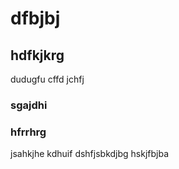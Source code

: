 # dfbjbj
## hdfkjkrg
 dudugfu
 cffd
jchfj

### sgajdhi
### hfrrhrg
jsahkjhe
kdhuif
dshfjsbkdjbg
hskjfbjba